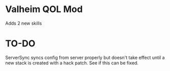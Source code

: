 # Valheim QOL Mod
Adds 2 new skills

# TO-DO
ServerSync syncs config from server properly but doesn't take effect until a new stack is created with a hack patch. See if this can be fixed.
